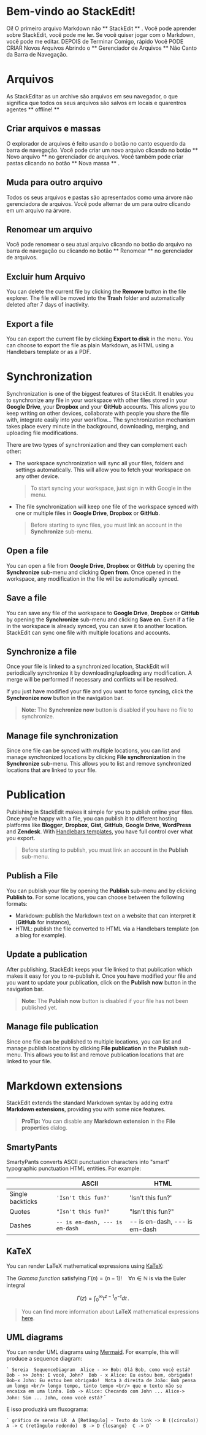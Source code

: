 # Bem-vindo ao StackEdit!

Oi! O primeiro arquivo Markdown não ** StackEdit ** . Você pode aprender sobre StackEdit, você pode me ler. Se você quiser jogar com o Markdown, você pode me editar. DEPOIS de Terminar Comigo, rápido Você PODE CRIAR Novos Arquivos Abrindo o ** Gerenciador de Arquivos ** Não Canto da Barra de Navegação.


# Arquivos

As StackEditar as un archive são arquivos em seu navegador, o que significa que todos os seus arquivos são salvos em locais e quarentros agentes ** offline! **

## Criar arquivos e massas

O explorador de arquivos é feito usando o botão no canto esquerdo da barra de navegação. Você pode criar um novo arquivo clicando no botão ** Novo arquivo ** no gerenciador de arquivos. Você também pode criar pastas clicando no botão ** Nova massa ** .

## Muda para outro arquivo

Todos os seus arquivos e pastas são apresentados como uma árvore não gerenciadora de arquivos. Você pode alternar de um para outro clicando em um arquivo na árvore.

## Renomear um arquivo

Você pode renomear o seu atual arquivo clicando no botão do arquivo na barra de navegação ou clicando no botão ** Renomear ** no gerenciador de arquivos.

## Excluir hum Arquivo

You can delete the current file by clicking the **Remove** button in the file explorer. The file will be moved into the **Trash** folder and automatically deleted after 7 days of inactivity.

## Export a file

You can export the current file by clicking **Export to disk** in the menu. You can choose to export the file as plain Markdown, as HTML using a Handlebars template or as a PDF.


# Synchronization

Synchronization is one of the biggest features of StackEdit. It enables you to synchronize any file in your workspace with other files stored in your **Google Drive**, your **Dropbox** and your **GitHub** accounts. This allows you to keep writing on other devices, collaborate with people you share the file with, integrate easily into your workflow... The synchronization mechanism takes place every minute in the background, downloading, merging, and uploading file modifications.

There are two types of synchronization and they can complement each other:

- The workspace synchronization will sync all your files, folders and settings automatically. This will allow you to fetch your workspace on any other device.
	> To start syncing your workspace, just sign in with Google in the menu.

- The file synchronization will keep one file of the workspace synced with one or multiple files in **Google Drive**, **Dropbox** or **GitHub**.
	> Before starting to sync files, you must link an account in the **Synchronize** sub-menu.

## Open a file

You can open a file from **Google Drive**, **Dropbox** or **GitHub** by opening the **Synchronize** sub-menu and clicking **Open from**. Once opened in the workspace, any modification in the file will be automatically synced.

## Save a file

You can save any file of the workspace to **Google Drive**, **Dropbox** or **GitHub** by opening the **Synchronize** sub-menu and clicking **Save on**. Even if a file in the workspace is already synced, you can save it to another location. StackEdit can sync one file with multiple locations and accounts.

## Synchronize a file

Once your file is linked to a synchronized location, StackEdit will periodically synchronize it by downloading/uploading any modification. A merge will be performed if necessary and conflicts will be resolved.

If you just have modified your file and you want to force syncing, click the **Synchronize now** button in the navigation bar.

> **Note:** The **Synchronize now** button is disabled if you have no file to synchronize.

## Manage file synchronization

Since one file can be synced with multiple locations, you can list and manage synchronized locations by clicking **File synchronization** in the **Synchronize** sub-menu. This allows you to list and remove synchronized locations that are linked to your file.


# Publication

Publishing in StackEdit makes it simple for you to publish online your files. Once you're happy with a file, you can publish it to different hosting platforms like **Blogger**, **Dropbox**, **Gist**, **GitHub**, **Google Drive**, **WordPress** and **Zendesk**. With [Handlebars templates](http://handlebarsjs.com/), you have full control over what you export.

> Before starting to publish, you must link an account in the **Publish** sub-menu.

## Publish a File

You can publish your file by opening the **Publish** sub-menu and by clicking **Publish to**. For some locations, you can choose between the following formats:

- Markdown: publish the Markdown text on a website that can interpret it (**GitHub** for instance),
- HTML: publish the file converted to HTML via a Handlebars template (on a blog for example).

## Update a publication

After publishing, StackEdit keeps your file linked to that publication which makes it easy for you to re-publish it. Once you have modified your file and you want to update your publication, click on the **Publish now** button in the navigation bar.

> **Note:** The **Publish now** button is disabled if your file has not been published yet.

## Manage file publication

Since one file can be published to multiple locations, you can list and manage publish locations by clicking **File publication** in the **Publish** sub-menu. This allows you to list and remove publication locations that are linked to your file.


# Markdown extensions

StackEdit extends the standard Markdown syntax by adding extra **Markdown extensions**, providing you with some nice features.

> **ProTip:** You can disable any **Markdown extension** in the **File properties** dialog.


## SmartyPants

SmartyPants converts ASCII punctuation characters into "smart" typographic punctuation HTML entities. For example:

|                |ASCII                          |HTML                         |
|----------------|-------------------------------|-----------------------------|
|Single backticks|`'Isn't this fun?'`            |'Isn't this fun?'            |
|Quotes          |`"Isn't this fun?"`            |"Isn't this fun?"            |
|Dashes          |`-- is en-dash, --- is em-dash`|-- is en-dash, --- is em-dash|


## KaTeX

You can render LaTeX mathematical expressions using [KaTeX](https://khan.github.io/KaTeX/):

The *Gamma function* satisfying $\Gamma(n) = (n-1)!\quad\forall n\in\mathbb N$ is via the Euler integral

$$
\Gamma(z) = \int_0^\infty t^{z-1}e^{-t}dt\,.
$$

> You can find more information about **LaTeX** mathematical expressions [here](http://meta.math.stackexchange.com/questions/5020/mathjax-basic-tutorial-and-quick-reference).


## UML diagrams

You can render UML diagrams using [Mermaid](https://mermaidjs.github.io/). For example, this will produce a sequence diagram:

`` ` Sereia 
SequenceDiagram 
Alice - >> Bob: Olá Bob, como você está? 
Bob - >> John: E você, John? 
Bob - x Alice: Eu estou bem, obrigada! 
Bob-x John: Eu estou bem obrigado! 
Nota à direita de João: Bob pensa um longo <br/> longo tempo, tanto tempo <br/> que o texto não se encaixa em uma linha. Bob -> Alice: Checando com John ... Alice-> John: Sim ... John, como você está? `` `





E isso produzirá um fluxograma:

`` `
 gráfico de sereia LR 
A [Retângulo] - Texto do link -> B ((círculo)) 
A -> C (retângulo redondo) 
B -> D {losango} 
C -> D` ``

<!--stackedit_data:
eyJoaXN0b3J5IjpbLTcxMTI2MDAxOV19
-->